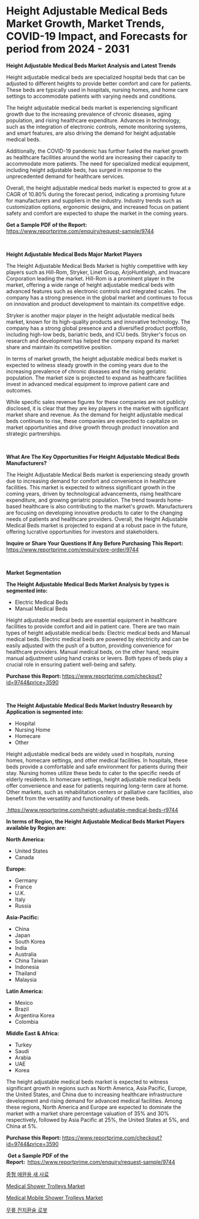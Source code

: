 <p><h1>Height Adjustable Medical Beds Market Growth, Market Trends, COVID-19 Impact, and Forecasts for period from 2024 - 2031</h1></p><p><strong>Height Adjustable Medical Beds Market Analysis and Latest Trends</strong></p>
<p><p>Height adjustable medical beds are specialized hospital beds that can be adjusted to different heights to provide better comfort and care for patients. These beds are typically used in hospitals, nursing homes, and home care settings to accommodate patients with varying needs and conditions.</p><p>The height adjustable medical beds market is experiencing significant growth due to the increasing prevalence of chronic diseases, aging population, and rising healthcare expenditure. Advances in technology, such as the integration of electronic controls, remote monitoring systems, and smart features, are also driving the demand for height adjustable medical beds.</p><p>Additionally, the COVID-19 pandemic has further fueled the market growth as healthcare facilities around the world are increasing their capacity to accommodate more patients. The need for specialized medical equipment, including height adjustable beds, has surged in response to the unprecedented demand for healthcare services.</p><p>Overall, the height adjustable medical beds market is expected to grow at a CAGR of 10.80% during the forecast period, indicating a promising future for manufacturers and suppliers in the industry. Industry trends such as customization options, ergonomic designs, and increased focus on patient safety and comfort are expected to shape the market in the coming years.</p></p>
<p><strong>Get a Sample PDF of the Report:&nbsp;</strong> <a href="https://www.reportprime.com/enquiry/request-sample/9744">https://www.reportprime.com/enquiry/request-sample/9744</a></p>
<p>&nbsp;</p>
<p><strong>Height Adjustable Medical Beds Major Market Players</strong></p>
<p><p>The Height Adjustable Medical Beds Market is highly competitive with key players such as Hill-Rom, Stryker, Linet Group, ArjoHuntleigh, and Invacare Corporation leading the market. Hill-Rom is a prominent player in the market, offering a wide range of height adjustable medical beds with advanced features such as electronic controls and integrated scales. The company has a strong presence in the global market and continues to focus on innovation and product development to maintain its competitive edge.</p><p>Stryker is another major player in the height adjustable medical beds market, known for its high-quality products and innovative technology. The company has a strong global presence and a diversified product portfolio, including high-low beds, bariatric beds, and ICU beds. Stryker's focus on research and development has helped the company expand its market share and maintain its competitive position.</p><p>In terms of market growth, the height adjustable medical beds market is expected to witness steady growth in the coming years due to the increasing prevalence of chronic diseases and the rising geriatric population. The market size is projected to expand as healthcare facilities invest in advanced medical equipment to improve patient care and outcomes.</p><p>While specific sales revenue figures for these companies are not publicly disclosed, it is clear that they are key players in the market with significant market share and revenue. As the demand for height adjustable medical beds continues to rise, these companies are expected to capitalize on market opportunities and drive growth through product innovation and strategic partnerships.</p></p>
<p>&nbsp;</p>
<p><strong>What Are The Key Opportunities For Height Adjustable Medical Beds Manufacturers?</strong></p>
<p><p>The Height Adjustable Medical Beds market is experiencing steady growth due to increasing demand for comfort and convenience in healthcare facilities. This market is expected to witness significant growth in the coming years, driven by technological advancements, rising healthcare expenditure, and growing geriatric population. The trend towards home-based healthcare is also contributing to the market's growth. Manufacturers are focusing on developing innovative products to cater to the changing needs of patients and healthcare providers. Overall, the Height Adjustable Medical Beds market is projected to expand at a robust pace in the future, offering lucrative opportunities for investors and stakeholders.</p></p>
<p><strong>Inquire or Share Your Questions If Any Before Purchasing This Report:</strong> <a href="https://www.reportprime.com/enquiry/pre-order/9744">https://www.reportprime.com/enquiry/pre-order/9744</a></p>
<p>&nbsp;</p>
<p><strong>Market Segmentation</strong></p>
<p><strong>The Height Adjustable Medical Beds Market Analysis by types is segmented into:</strong></p>
<p><ul><li>Electric Medical Beds</li><li>Manual Medical Beds</li></ul></p>
<p><p>Height adjustable medical beds are essential equipment in healthcare facilities to provide comfort and aid in patient care. There are two main types of height adjustable medical beds: Electric medical beds and Manual medical beds. Electric medical beds are powered by electricity and can be easily adjusted with the push of a button, providing convenience for healthcare providers. Manual medical beds, on the other hand, require manual adjustment using hand cranks or levers. Both types of beds play a crucial role in ensuring patient well-being and safety.</p></p>
<p><strong>Purchase this Report:&nbsp;</strong><a href="https://www.reportprime.com/checkout?id=9744&price=3590">https://www.reportprime.com/checkout?id=9744&price=3590</a></p>
<p>&nbsp;</p>
<p><strong>The Height Adjustable Medical Beds Market Industry Research by Application is segmented into:</strong></p>
<p><ul><li>Hospital</li><li>Nursing Home</li><li>Homecare</li><li>Other</li></ul></p>
<p><p>Height adjustable medical beds are widely used in hospitals, nursing homes, homecare settings, and other medical facilities. In hospitals, these beds provide a comfortable and safe environment for patients during their stay. Nursing homes utilize these beds to cater to the specific needs of elderly residents. In homecare settings, height adjustable medical beds offer convenience and ease for patients requiring long-term care at home. Other markets, such as rehabilitation centers or palliative care facilities, also benefit from the versatility and functionality of these beds.</p></p>
<p><a href="https://www.reportprime.com/height-adjustable-medical-beds-r9744">&nbsp;https://www.reportprime.com/height-adjustable-medical-beds-r9744</a></p>
<p><strong>In terms of Region, the Height Adjustable Medical Beds Market Players available by Region are:</strong></p>
<p>
    <p> <strong> North America: </strong>
        <ul>
            <li>United States</li>
            <li>Canada</li>
        </ul>
        </p> 
    <p> <strong> Europe: </strong>
        <ul>
            <li>Germany</li>
            <li>France</li>
            <li>U.K.</li>
            <li>Italy</li>
            <li>Russia</li>
        </ul>
        </p> 
    <p> <strong> Asia-Pacific: </strong>
        <ul>
            <li>China</li>
            <li>Japan</li>
            <li>South Korea</li>
            <li>India</li>
            <li>Australia</li>
            <li>China Taiwan</li>
            <li>Indonesia</li>
            <li>Thailand</li>
            <li>Malaysia</li>
        </ul>
        </p> 
    <p> <strong> Latin America: </strong>
        <ul>
            <li>Mexico</li>
            <li>Brazil</li>
            <li>Argentina Korea</li>
            <li>Colombia</li>
        </ul>
        </p> 
    <p> <strong> Middle East & Africa: </strong>
        <ul>
            <li>Turkey</li>
            <li>Saudi</li>
            <li>Arabia</li>
            <li>UAE</li>
            <li>Korea</li>
        </ul>
    </p>
    </p>
<p><p>The height adjustable medical beds market is expected to witness significant growth in regions such as North America, Asia Pacific, Europe, the United States, and China due to increasing healthcare infrastructure development and rising demand for advanced medical facilities. Among these regions, North America and Europe are expected to dominate the market with a market share percentage valuation of 35% and 30% respectively, followed by Asia Pacific at 25%, the United States at 5%, and China at 5%.</p></p>
<p><strong>Purchase this Report: </strong><a href="https://www.reportprime.com/checkout?id=9744&price=3590">https://www.reportprime.com/checkout?id=9744&price=3590</a></p>
<p>&nbsp;<strong>Get a Sample PDF of the Report:&nbsp;&nbsp;</strong><a href="https://www.reportprime.com/enquiry/request-sample/9744">https://www.reportprime.com/enquiry/request-sample/9744</a></p>
<p><strong></strong></p>
<p><p><a href="https://github.com/ahmadrevanz10/Market-Research-Report-List-1/blob/main/7998649108109.md">중형 애완용 새 사료</a></p><p><a href="https://github.com/nhteumcc68/Market-Research-Report-List-1/blob/main/medical-shower-trolleys-market.md">Medical Shower Trolleys Market</a></p><p><a href="https://github.com/phuonganhit041011/Market-Research-Report-List-1/blob/main/medical-mobile-shower-trolleys-market.md">Medical Mobile Shower Trolleys Market</a></p><p><a href="https://github.com/jimahmed0511/Market-Research-Report-List-1/blob/main/2012570108106.md">무릎 전치환술 로봇</a></p></p>